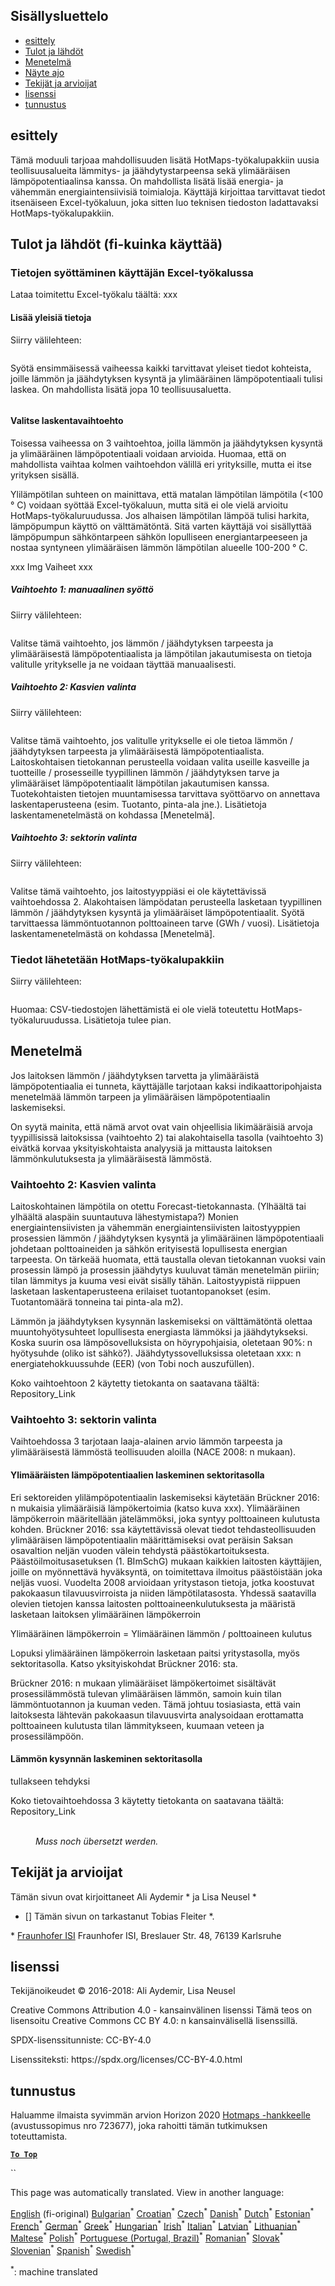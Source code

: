 <h2> Sisällysluettelo </h2><ul><li> <a href="#introduction">esittely</a> </li><li> <a href="#inputs-and-outputs">Tulot ja lähdöt</a> </li><li> <a href="#method">Menetelmä</a> </li><li> <a href="#sample-run">Näyte ajo</a> </li><li> <a href="#authors-and-reviewers">Tekijät ja arvioijat</a> </li><li> <a href="#license">lisenssi</a> </li><li> <a href="#acknowledgement">tunnustus</a> </li></ul><h2> esittely </h2><p> Tämä moduuli tarjoaa mahdollisuuden lisätä HotMaps-työkalupakkiin uusia teollisuusalueita lämmitys- ja jäähdytystarpeensa sekä ylimääräisen lämpöpotentiaalinsa kanssa. On mahdollista lisätä lisää energia- ja vähemmän energiaintensiivisiä toimialoja. Käyttäjä kirjoittaa tarvittavat tiedot itsenäiseen Excel-työkaluun, joka sitten luo teknisen tiedoston ladattavaksi HotMaps-työkalupakkiin. </p><h2> Tulot ja lähdöt (fi-kuinka käyttää) </h2><h3> Tietojen syöttäminen käyttäjän Excel-työkalussa </h3><p> Lataa toimitettu Excel-työkalu täältä: xxx </p><h4> Lisää yleisiä tietoja </h4><p> Siirry välilehteen: <figure><img alt="" src="https://github.com/HotMaps/hotmaps_wiki/blob/master/Images/cm_add_industry_plant/General_information.PNG"/></figure></p><p> Syötä ensimmäisessä vaiheessa kaikki tarvittavat yleiset tiedot kohteista, joille lämmön ja jäähdytyksen kysyntä ja ylimääräinen lämpöpotentiaali tulisi laskea. On mahdollista lisätä jopa 10 teollisuusaluetta. </p><figure><img alt="" src="https://github.com/HotMaps/hotmaps_wiki/blob/master/Images/cm_add_industry_plant/General_information_Box.PNG"/></figure><h4> Valitse laskentavaihtoehto </h4><p> Toisessa vaiheessa on 3 vaihtoehtoa, joilla lämmön ja jäähdytyksen kysyntä ja ylimääräinen lämpöpotentiaali voidaan arvioida. Huomaa, että on mahdollista vaihtaa kolmen vaihtoehdon välillä eri yrityksille, mutta ei itse yrityksen sisällä. </p><p> Ylilämpötilan suhteen on mainittava, että matalan lämpötilan lämpötila (&lt;100 ° C) voidaan syöttää Excel-työkaluun, mutta sitä ei ole vielä arvioitu HotMaps-työkaluruudussa. Jos alhaisen lämpötilan lämpöä tulisi harkita, lämpöpumpun käyttö on välttämätöntä. Sitä varten käyttäjä voi sisällyttää lämpöpumpun sähköntarpeen sähkön lopulliseen energiantarpeeseen ja nostaa syntyneen ylimääräisen lämmön lämpötilan alueelle 100-200 ° C. </p><p> xxx Img Vaiheet xxx </p><h5> Vaihtoehto 1: manuaalinen syöttö </h5><p> Siirry välilehteen: <figure><img alt="" src="https://github.com/HotMaps/hotmaps_wiki/blob/master/Images/cm_add_industry_plant/Option1.PNG"/></figure></p><p> Valitse tämä vaihtoehto, jos lämmön / jäähdytyksen tarpeesta ja ylimääräisestä lämpöpotentiaalista ja lämpötilan jakautumisesta on tietoja valitulle yritykselle ja ne voidaan täyttää manuaalisesti. </p><h5> Vaihtoehto 2: Kasvien valinta </h5><p> Siirry välilehteen: <figure><img alt="" src="https://github.com/HotMaps/hotmaps_wiki/blob/master/Images/cm_add_industry_plant/Option2.PNG"/></figure></p><p> Valitse tämä vaihtoehto, jos valitulle yritykselle ei ole tietoa lämmön / jäähdytyksen tarpeesta ja ylimääräisestä lämpöpotentiaalista. Laitoskohtaisen tietokannan perusteella voidaan valita useille kasveille ja tuotteille / prosesseille tyypillinen lämmön / jäähdytyksen tarve ja ylimääräiset lämpöpotentiaalit lämpötilan jakautumisen kanssa. Tuotekohtaisten tietojen muuntamisessa tarvittava syöttöarvo on annettava laskentaperusteena (esim. Tuotanto, pinta-ala jne.). Lisätietoja laskentamenetelmästä on kohdassa [Menetelmä]. </p><h5> Vaihtoehto 3: sektorin valinta </h5><p> Siirry välilehteen: <figure><img alt="" src="https://github.com/HotMaps/hotmaps_wiki/blob/master/Images/cm_add_industry_plant/Option3.PNG"/></figure></p><p> Valitse tämä vaihtoehto, jos laitostyyppiäsi ei ole käytettävissä vaihtoehdossa 2. Alakohtaisen lämpödatan perusteella lasketaan tyypillinen lämmön / jäähdytyksen kysyntä ja ylimääräiset lämpöpotentiaalit. Syötä tarvittaessa lämmöntuotannon polttoaineen tarve (GWh / vuosi). Lisätietoja laskentamenetelmästä on kohdassa [Menetelmä]. </p><h3> Tiedot lähetetään HotMaps-työkalupakkiin </h3><p> Siirry välilehteen: <figure><img alt="" src="https://github.com/HotMaps/hotmaps_wiki/blob/master/Images/cm_add_industry_plant/Data_Import.PNG"/></figure></p><p> Huomaa: CSV-tiedostojen lähettämistä ei ole vielä toteutettu HotMaps-työkaluruudussa. Lisätietoja tulee pian. </p><h2> Menetelmä </h2><p> Jos laitoksen lämmön / jäähdytyksen tarvetta ja ylimääräistä lämpöpotentiaalia ei tunneta, käyttäjälle tarjotaan kaksi indikaattoripohjaista menetelmää lämmön tarpeen ja ylimääräisen lämpöpotentiaalin laskemiseksi. </p><p> On syytä mainita, että nämä arvot ovat vain ohjeellisia likimääräisiä arvoja tyypillisissä laitoksissa (vaihtoehto 2) tai alakohtaisella tasolla (vaihtoehto 3) eivätkä korvaa yksityiskohtaista analyysiä ja mittausta laitoksen lämmönkulutuksesta ja ylimääräisestä lämmöstä. </p><h3> Vaihtoehto 2: Kasvien valinta </h3><p> Laitoskohtainen lämpötila on otettu Forecast-tietokannasta. (Ylhäältä tai ylhäältä alaspäin suuntautuva lähestymistapa?) Monien energiaintensiivisten ja vähemmän energiaintensiivisten laitostyyppien prosessien lämmön / jäähdytyksen kysyntä ja ylimääräinen lämpöpotentiaali johdetaan polttoaineiden ja sähkön erityisestä lopullisesta energian tarpeesta. On tärkeää huomata, että taustalla olevan tietokannan vuoksi vain prosessin lämpö ja prosessin jäähdytys kuuluvat tämän menetelmän piiriin; tilan lämmitys ja kuuma vesi eivät sisälly tähän. Laitostyypistä riippuen lasketaan laskentaperusteena erilaiset tuotantopanokset (esim. Tuotantomäärä tonneina tai pinta-ala m2). </p><p> Lämmön ja jäähdytyksen kysynnän laskemiseksi on välttämätöntä olettaa muuntohyötysuhteet lopullisesta energiasta lämmöksi ja jäähdytykseksi. Koska suurin osa lämpösovelluksista on höyrypohjaisia, oletetaan 90%: n hyötysuhde (oliko ist sähkö?). Jäähdytyssovelluksissa oletetaan xxx: n energiatehokkuussuhde (EER) (von Tobi noch auszufüllen). </p><p> Koko vaihtoehtoon 2 käytetty tietokanta on saatavana täältä: Repository_Link </p><h3> Vaihtoehto 3: sektorin valinta </h3><p> Vaihtoehdossa 3 tarjotaan laaja-alainen arvio lämmön tarpeesta ja ylimääräisestä lämmöstä teollisuuden aloilla (NACE 2008: n mukaan). </p><h4> Ylimääräisten lämpöpotentiaalien laskeminen sektoritasolla </h4><p> Eri sektoreiden ylilämpöpotentiaalin laskemiseksi käytetään Brückner 2016: n mukaisia ylimääräisiä lämpökertoimia (katso kuva xxx). Ylimääräinen lämpökerroin määritellään jätelämmöksi, joka syntyy polttoaineen kulutusta kohden. Brückner 2016: ssa käytettävissä olevat tiedot tehdasteollisuuden ylimääräisen lämpöpotentiaalin määrittämiseksi ovat peräisin Saksan osavaltion neljän vuoden välein tehdystä päästökartoituksesta. Päästöilmoitusasetuksen (1. BImSchG) mukaan kaikkien laitosten käyttäjien, joille on myönnettävä hyväksyntä, on toimitettava ilmoitus päästöistään joka neljäs vuosi. Vuodelta 2008 arvioidaan yritystason tietoja, jotka koostuvat pakokaasun tilavuusvirroista ja niiden lämpötilatasosta. Yhdessä saatavilla olevien tietojen kanssa laitosten polttoaineenkulutuksesta ja määristä lasketaan laitoksen ylimääräinen lämpökerroin </p><p> Ylimääräinen lämpökerroin = Ylimääräinen lämmön / polttoaineen kulutus </p><p> Lopuksi ylimääräinen lämpökerroin lasketaan paitsi yritystasolla, myös sektoritasolla. Katso yksityiskohdat Brückner 2016: sta. </p><p> Brückner 2016: n mukaan ylimääräiset lämpökertoimet sisältävät prosessilämmöstä tulevan ylimääräisen lämmön, samoin kuin tilan lämmöntuotannon ja kuuman veden. Tämä johtuu tosiasiasta, että vain laitoksesta lähtevän pakokaasun tilavuusvirta analysoidaan erottamatta polttoaineen kulutusta tilan lämmitykseen, kuumaan veteen ja prosessilämpöön. </p><h4> Lämmön kysynnän laskeminen sektoritasolla </h4><p> tullakseen tehdyksi </p><p> Koko tietovaihtoehdossa 3 käytetty tietokanta on saatavana täältä: Repository_Link </p><figure><img alt="" src="https://github.com/HotMaps/hotmaps_wiki/blob/master/Images/cm_add_industry_plant/Factors.PNG"/><figcaption> <i><br/> Muss noch übersetzt werden.</i> </figcaption></figure><h2> Tekijät ja arvioijat </h2><p> Tämän sivun ovat kirjoittaneet Ali Aydemir * ja Lisa Neusel * </p><ul><li> [] Tämän sivun on tarkastanut Tobias Fleiter *. </li></ul><p> * <a href="https://isi.fraunhofer.de/">Fraunhofer ISI</a> Fraunhofer ISI, Breslauer Str. 48, 76139 Karlsruhe </p><h2> lisenssi </h2><p> Tekijänoikeudet © 2016-2018: Ali Aydemir, Lisa Neusel </p><p> Creative Commons Attribution 4.0 - kansainvälinen lisenssi Tämä teos on lisensoitu Creative Commons CC BY 4.0: n kansainvälisellä lisenssillä. </p><p> SPDX-lisenssitunniste: CC-BY-4.0 </p><p> Lisenssiteksti: https://spdx.org/licenses/CC-BY-4.0.html </p><h2> tunnustus </h2><p> Haluamme ilmaista syvimmän arvion Horizon 2020 <a href="https://www.hotmaps-project.eu">Hotmaps -hankkeelle</a> (avustussopimus nro 723677), joka rahoitti tämän tutkimuksen toteuttamista. </p><p><ins> <code><strong><a href="#table-of-contents">To Top</a></strong></code> </ins> </p><p> `` </p>

This page was automatically translated. View in another language:

[English](en-CM-Add-industry-plant) (fi-original) [Bulgarian](bg-CM-Add-industry-plant)<sup>\*</sup> [Croatian](hr-CM-Add-industry-plant)<sup>\*</sup> [Czech](cs-CM-Add-industry-plant)<sup>\*</sup> [Danish](da-CM-Add-industry-plant)<sup>\*</sup> [Dutch](nl-CM-Add-industry-plant)<sup>\*</sup> [Estonian](et-CM-Add-industry-plant)<sup>\*</sup>  [French](fr-CM-Add-industry-plant)<sup>\*</sup> [German](de-CM-Add-industry-plant)<sup>\*</sup> [Greek](el-CM-Add-industry-plant)<sup>\*</sup> [Hungarian](hu-CM-Add-industry-plant)<sup>\*</sup> [Irish](ga-CM-Add-industry-plant)<sup>\*</sup> [Italian](it-CM-Add-industry-plant)<sup>\*</sup> [Latvian](lv-CM-Add-industry-plant)<sup>\*</sup> [Lithuanian](lt-CM-Add-industry-plant)<sup>\*</sup> [Maltese](mt-CM-Add-industry-plant)<sup>\*</sup> [Polish](pl-CM-Add-industry-plant)<sup>\*</sup> [Portuguese (Portugal, Brazil)](pt-CM-Add-industry-plant)<sup>\*</sup> [Romanian](ro-CM-Add-industry-plant)<sup>\*</sup> [Slovak](sk-CM-Add-industry-plant)<sup>\*</sup> [Slovenian](sl-CM-Add-industry-plant)<sup>\*</sup> [Spanish](es-CM-Add-industry-plant)<sup>\*</sup> [Swedish](sv-CM-Add-industry-plant)<sup>\*</sup> 

<sup>\*</sup>: machine translated
